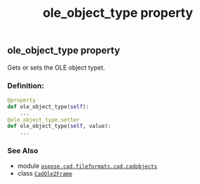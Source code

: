 ﻿---
title: ole_object_type property
second_title: Aspose.CAD for Python via .NET API References
description: 
type: docs
weight: 420
url: /python-net/aspose.cad.fileformats.cad.cadobjects/cadole2frame/ole_object_type/
is_root: false
---

## ole_object_type property


Gets or sets the OLE object typet.
### Definition:
```python
@property
def ole_object_type(self):
    ...
@ole_object_type.setter
def ole_object_type(self, value):
    ...
```

### See Also
* module [`aspose.cad.fileformats.cad.cadobjects`](../../)
* class [`CadOle2Frame`](/cad/python-net/aspose.cad.fileformats.cad.cadobjects/cadole2frame)
